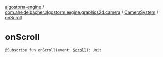 [algostorm-engine](../../index.md) / [com.aheidelbacher.algostorm.engine.graphics2d.camera](../index.md) / [CameraSystem](index.md) / [onScroll](.)

# onScroll

`@Subscribe fun onScroll(event: `[`Scroll`](-scroll/index.md)`): Unit`
